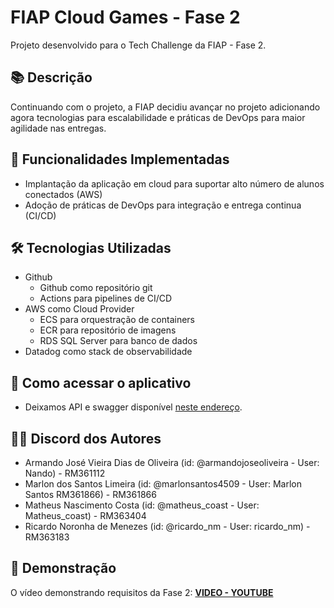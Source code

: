 ﻿# FIAP Cloud Games - Fase 2

Projeto desenvolvido para o Tech Challenge da FIAP - Fase 2.

## 📚 Descrição

Continuando com o projeto, a FIAP decidiu avançar no projeto adicionando agora tecnologias para escalabilidade e práticas de DevOps para maior agilidade nas entregas.

## 🎯 Funcionalidades Implementadas

- Implantação da aplicação em cloud para suportar alto número de alunos conectados (AWS)
- Adoção de práticas de DevOps para integração e entrega continua (CI/CD)

## 🛠️ Tecnologias Utilizadas

- Github
  - Github como repositório git
  - Actions para pipelines de CI/CD
- AWS como Cloud Provider
  - ECS para orquestração de containers
  - ECR para repositório de imagens
  - RDS SQL Server para banco de dados
- Datadog como stack de observabilidade


## 🚀 Como acessar o aplicativo

- Deixamos API e swagger disponível [neste endereço](http://18.231.129.20:8080/swagger/index.html).

## 👨‍💻 Discord dos Autores

- Armando José Vieira Dias de Oliveira (id: @armandojoseoliveira - User: Nando) - RM361112
- Marlon dos Santos Limeira (id: @marlonsantos4509 - User: Marlon Santos RM361866) - RM361866
- Matheus Nascimento Costa (id: @matheus_coast - User: Matheus_coast) - RM363404
- Ricardo Noronha de Menezes (id: @ricardo_nm - User: ricardo_nm) - RM363183

## 🎥 Demonstração

O vídeo demonstrando requisitos da Fase 2: **[VIDEO - YOUTUBE](https://youtu.be/aGtNf--PLIg)**

